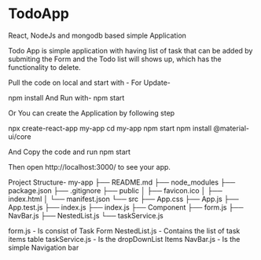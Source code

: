 # TodoApp
 React, NodeJs and mongodb based simple Application
 
 Todo App is simple application with having list of task that can be added by submiting the Form and the Todo list will shows up, which has the functionality to delete.
 
 Pull the code on local and start with -
 For Update-
 
 npm install
 And Run with-
 npm start
 
 Or You can create the Application by following step
 
   npx create-react-app my-app
   cd my-app
   npm start
   npm install @material-ui/core
   
   And Copy the code and run
   npm start
   
  Then open http://localhost:3000/ to see your app. 
   
   
   Project Structure-
   my-app
├── README.md
├── node_modules
├── package.json
├── .gitignore
├── public
│   ├── favicon.ico
│   ├── index.html
│   └── manifest.json
└── src
    ├── App.css
    ├── App.js
    ├── App.test.js
    ├── index.js
    ├── index.js
    ├── Component
         ├── form.js
         ├── NavBar.js 
         ├── NestedList.js
         └── taskService.js
    
    
form.js - Is consist of Task Form 
NestedList.js - Contains the list of task items table
taskService.js - Is the dropDownList Items
NavBar.js - Is the simple Navigation bar
   
